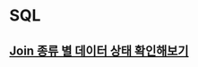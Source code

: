 # SQL

## [Join 종류 별 데이터 상태 확인해보기](https://github.com/sksggg123/TIL/blob/master/SQL/join_compare.md)